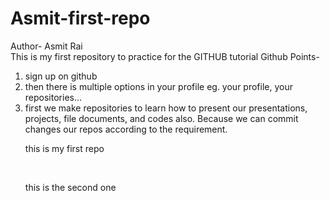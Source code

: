 # Asmit-first-repo
Author- Asmit Rai
<br>
This is my first repository to practice for the GITHUB tutorial
Github Points- 
1. sign up on github
2. then there is multiple options in your profile eg. your profile, your repositories...
3. first we make repositories to learn how to present our presentations, projects, file documents, and codes also. Because we can commit changes our repos according to the requirement. 
<ol>
<p>this is my first repo  </p>
  <br>
  <p> this is the second one </p>
</ol>
